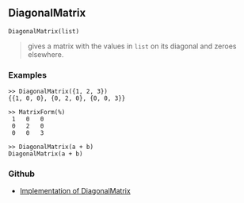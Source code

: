 ## DiagonalMatrix

```
DiagonalMatrix(list)
```

> gives a matrix with the values in `list` on its diagonal and zeroes elsewhere.

### Examples

```
>> DiagonalMatrix({1, 2, 3})
{{1, 0, 0}, {0, 2, 0}, {0, 0, 3}}

>> MatrixForm(%)
 1   0   0
 0   2   0
 0   0   3
 
>> DiagonalMatrix(a + b)
DiagonalMatrix(a + b)
```

### Github

* [Implementation of DiagonalMatrix](https://github.com/axkr/symja_android_library/blob/master/symja_android_library/matheclipse-core/src/main/java/org/matheclipse/core/builtin/LinearAlgebra.java#L1229) 
